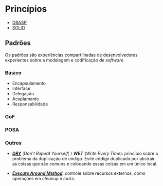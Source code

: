 # Princípios

* [GRASP](/arquitetura/grasp.md)
* [SOLID](/arquitetura/solid.md)

## Padrões

Os padrões são experiências compartilhadas de desenvolvedores experientes sobre a modelagem e codificação de _software_.

### Básico

* Encapsulamento
* Interface
* Delegação
* Acoplamento
* Responsabilidade

### GoF

### POSA

### Outros

* **_[DRY](http://c2.com/cgi/wiki?DontRepeatYourself "Dont Repeat Yourself")_** \(_Don’t Repeat Yourself_\) \/ **_WET_** \(_Write Every Time_\): princípio sobre o problema da duplicação de código.
  Evite código duplicado por abstrair as coisas que são comuns e colocando essas coisas em um único local.

* **_[Execute Around Method](http://c2.com/cgi/wiki?ExecuteAroundMethod "Execute Around Method")_**: controle sobre recursos externos, como operações em _cleanup_ e _locks_.

